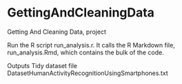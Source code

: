 # GettingAndCleaningData
Getting And Cleaning Data, project

Run the R script run_analysis.r. It calls the R Markdown file, run_analysis.Rmd, which contains the bulk of the code.

Outputs
Tidy dataset file DatasetHumanActivityRecognitionUsingSmartphones.txt 
